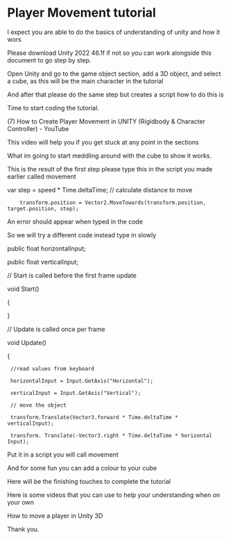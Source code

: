  # Player Movement tutorial 

I expect you are able to do the basics of understanding of unity and how it wors 

Please download Unity 2022 46.1f if not so you can work alongside this document to go step by step. 

Open Unity and go to the game object section, add a 3D object, and select a cube, as this will be the main character in the tutorial  

And after that please do the same step but creates a script how to do this is  

Time to start coding the tutorial. 

(7) How to Create Player Movement in UNITY (Rigidbody & Character Controller) - YouTube 



This video will help you if you get stuck at any point in the sections 

What im going to start meddling around with the cube to show it works. 

This is the result of the first step please type this in the script you made earlier called movement 

var step = speed * Time.deltaTime; // calculate distance to move 

        transform.position = Vector2.MoveTowards(transform.position, target.position, step); 

An error should appear when typed in the code   

 

 

 

 

 

 

 

So we will try a different code instead type in slowly  

public float horizontalInput; 

public float verticalInput; 

  

// Start is called before the first frame update 

void Start() 

{ 

      

} 

  

// Update is called once per frame 

void Update() 

{ 

     //read values from keyboard 

     horizontalInput = Input.GetAxis("Horizontal"); 

     verticalInput = Input.GetAxis("Vertical"); 

     // move the object 

     transform.Translate(Vector3.forward * Time.deltaTime * verticalInput); 

     transform. Translate(-Vector3.right * Time.deltaTime * horizontal Input); 

Put it in a script you will call movement  

And for some fun you can add a colour to your cube  

Here will be the finishing touches to complete the tutorial 

 

Here is some videos that you can use to help your understanding when on your own  

How to move a player in Unity 3D 



Thank you. 

        

 
